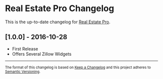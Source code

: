 # Real Estate Pro Changelog
This is the up-to-date changelog for [Real Estate Pro](https://wordpress.org/plugins/re-pro/).

## [1.0.0] - 2016-10-28
- First Release
- Offers Several Zillow Widgets


---
<sup>The format of this changelog is based on [Keep a Changelog](http://keepachangelog.com/) 
and this project adheres to [Semantic Versioning](http://semver.org/).</sub>
